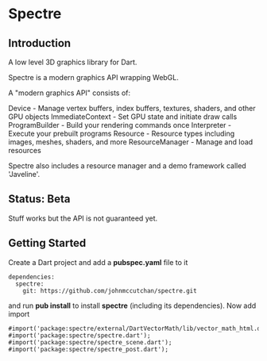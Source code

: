 # Spectre #

## Introduction ##
A low level 3D graphics library for Dart.

Spectre is a modern graphics API wrapping WebGL. 

A "modern graphics API" consists of:

Device - Manage vertex buffers, index buffers, textures, shaders, and other GPU objects
ImmediateContext - Set GPU state and initiate draw calls
ProgramBuilder - Build your rendering commands once
Interpreter - Execute your prebuilt programs
Resource - Resource types including images, meshes, shaders, and more
ResourceManager - Manage and load resources 

Spectre also includes a resource manager and a demo framework called 'Javeline'.


## Status: Beta ##
Stuff works but the API is not guaranteed yet.


## Getting Started ##
Create a Dart project and add a **pubspec.yaml** file to it

```
dependencies:
  spectre:
    git: https://github.com/johnmccutchan/spectre.git
```
and run **pub install** to install **spectre** (including its dependencies). Now add import

```
#import('package:spectre/external/DartVectorMath/lib/vector_math_html.dart'); 
#import('package:spectre/spectre.dart');
#import('package:spectre/spectre_scene.dart');
#import('package:spectre/spectre_post.dart');
```


